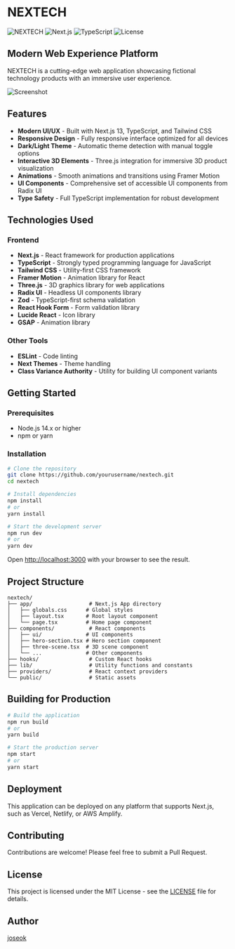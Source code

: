# NEXTECH

![NEXTECH](https://img.shields.io/badge/NEXTECH-Modern%20Web%20Experience-blue)
![Next.js](https://img.shields.io/badge/Next.js-13.5.1-black)
![TypeScript](https://img.shields.io/badge/TypeScript-5.2.2-blue)
![License](https://img.shields.io/badge/License-MIT-green)

## Modern Web Experience Platform

NEXTECH is a cutting-edge web application showcasing fictional technology products with an immersive user experience.

![Screenshot](https://via.placeholder.com/800x400?text=NEXTECH+Screenshot)

## Features

- **Modern UI/UX** - Built with Next.js 13, TypeScript, and Tailwind CSS
- **Responsive Design** - Fully responsive interface optimized for all devices
- **Dark/Light Theme** - Automatic theme detection with manual toggle options
- **Interactive 3D Elements** - Three.js integration for immersive 3D product visualization
- **Animations** - Smooth animations and transitions using Framer Motion
- **UI Components** - Comprehensive set of accessible UI components from Radix UI
- **Type Safety** - Full TypeScript implementation for robust development

## Technologies Used

### Frontend
- **Next.js** - React framework for production applications
- **TypeScript** - Strongly typed programming language for JavaScript
- **Tailwind CSS** - Utility-first CSS framework
- **Framer Motion** - Animation library for React
- **Three.js** - 3D graphics library for web applications
- **Radix UI** - Headless UI components library
- **Zod** - TypeScript-first schema validation
- **React Hook Form** - Form validation library
- **Lucide React** - Icon library
- **GSAP** - Animation library

### Other Tools
- **ESLint** - Code linting
- **Next Themes** - Theme handling
- **Class Variance Authority** - Utility for building UI component variants

## Getting Started

### Prerequisites
- Node.js 14.x or higher
- npm or yarn

### Installation

```bash
# Clone the repository
git clone https://github.com/yourusername/nextech.git
cd nextech

# Install dependencies
npm install
# or
yarn install

# Start the development server
npm run dev
# or
yarn dev
```

Open [http://localhost:3000](http://localhost:3000) with your browser to see the result.

## Project Structure

```
nextech/
├── app/                  # Next.js App directory
│   ├── globals.css      # Global styles
│   ├── layout.tsx       # Root layout component
│   └── page.tsx         # Home page component
├── components/           # React components
│   ├── ui/              # UI components
│   ├── hero-section.tsx # Hero section component
│   ├── three-scene.tsx  # 3D scene component
│   └── ...              # Other components
├── hooks/                # Custom React hooks
├── lib/                  # Utility functions and constants
├── providers/            # React context providers
└── public/               # Static assets
```

## Building for Production

```bash
# Build the application
npm run build
# or
yarn build

# Start the production server
npm start
# or
yarn start
```

## Deployment

This application can be deployed on any platform that supports Next.js, such as Vercel, Netlify, or AWS Amplify.

## Contributing

Contributions are welcome! Please feel free to submit a Pull Request.

## License

This project is licensed under the MIT License - see the [LICENSE](LICENSE) file for details.

## Author

[joseok](https://github.com/joseok) 